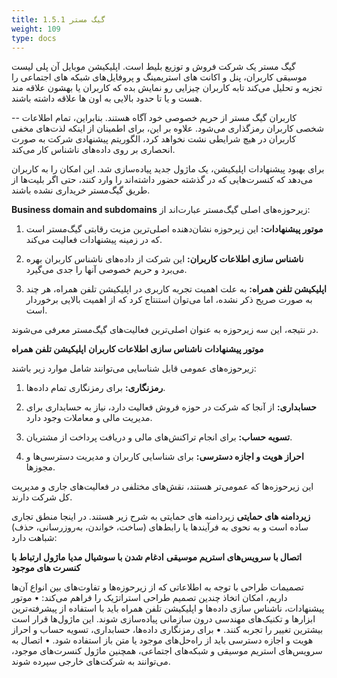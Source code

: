 ```yaml
---
title: 1.5.1 گیگ مستر
weight: 109
type: docs
---
```


گیگ مستر یک شرکت فروش و توزیع بلیط است. اپلیکیشن موبایل آن پلی لیست موسیقی کاربران، پنل و اکانت های استریمینگ و پروفایل‌های شبکه های اجتماعی را تجزیه و تحلیل می‌کند تابه کاربران چیزایی رو نمایش بده که کاربران یا بهشون علاقه مند هست و یا تا حدود بالایی به اون ها علاقه داشته باشند. 

--
کاربران گیگ مستر از حریم خصوصی خود آگاه هستند. بنابراین، تمام اطلاعات شخصی کاربران رمزگذاری می‌شود. علاوه بر این، برای اطمینان از اینکه لذت‌های مخفی کاربران در هیچ شرایطی نشت نخواهد کرد، الگوریتم پیشنهادی شرکت به صورت انحصاری بر روی داده‌های ناشناس کار می‌کند.

برای بهبود پیشنهادات اپلیکیشن، یک ماژول جدید پیاده‌سازی شد. این امکان را به کاربران می‌دهد که کنسرت‌هایی که در گذشته حضور داشته‌اند را وارد کنند، حتی اگر بلیت‌ها از طریق گیگ‌مستر خریداری نشده باشند.

**Business domain and subdomains**
زیرحوزه‌های اصلی گیگ‌مستر عبارت‌اند از:

1. **موتور پیشنهادات:** این زیرحوزه نشان‌دهنده اصلی‌ترین مزیت رقابتی گیگ‌مستر است که در زمینه پیشنهادات فعالیت می‌کند.

2. **ناشناس سازی اطلاعات کاربران:** این شرکت از داده‌های ناشناس کاربران بهره می‌برد و حریم خصوصی آنها را جدی می‌گیرد.

3. **اپلیکیشن تلفن همراه:** به علت اهمیت تجربه کاربری در اپلیکیشن تلفن همراه، هر چند به صورت صریح ذکر نشده، اما می‌توان استنتاج کرد که از اهمیت بالایی برخوردار است.

در نتیجه، این سه زیرحوزه به عنوان اصلی‌ترین فعالیت‌های گیگ‌مستر معرفی می‌شوند.


**موتور پیشنهادات**
**ناشناس سازی اطلاعات کاربران**
**اپلیکیشن تلفن همراه**


زیرحوزه‌های عمومی قابل شناسایی می‌توانند شامل موارد زیر باشند:

1. **رمزنگاری:** برای رمزنگاری تمام داده‌ها.

2. **حسابداری:** از آنجا که شرکت در حوزه فروش فعالیت دارد، نیاز به حسابداری برای مدیریت مالی و معاملات وجود دارد.
3. **تسویه حساب:** برای انجام تراکنش‌های مالی و دریافت پرداخت از مشتریان.

4. **احراز هویت و اجازه دسترسی:** برای شناسایی کاربران و مدیریت دسترسی‌ها و مجوزها.

این زیرحوزه‌ها که عمومی‌تر هستند، نقش‌های مختلفی در فعالیت‌های جاری و مدیریت کل شرکت دارند.

**زیردامنه های حمایتی**
زیردامنه های حمایتی به شرح زیر هستند. در اینجا منطق تجاری ساده است و به نحوی به فرآیندها یا رابط‌های  (ساخت، خواندن، به‌روزرسانی، حذف) شباهت دارد:

 **اتصال با سرویس‌های استریم موسیقی**
**ادغام شدن با سوشیال مدیا**
**ماژول ارتباط با کنسرت های موجود**

تصمیمات طراحی
با توجه به اطلاعاتی که از زیرحوزه‌ها و تفاوت‌های بین انواع آن‌ها داریم، امکان اتخاذ چندین تصمیم طراحی استراتژیک را فراهم می‌کند:
• موتور پیشنهادات، ناشناس سازی داده‌ها و اپلیکیشن تلفن همراه باید با استفاده از پیشرفته‌ترین ابزارها و تکنیک‌های مهندسی درون سازمانی پیاده‌سازی شوند. این ماژول‌ها قرار است بیشترین تغییر را تجربه کنند.
• برای رمزنگاری داده‌ها، حسابداری، تسویه حساب و احراز هویت و اجازه دسترسی باید از راه‌حل‌های موجود یا متن باز استفاده شود.
• اتصال به سرویس‌های استریم موسیقی و شبکه‌های اجتماعی، همچنین ماژول کنسرت‌های موجود، می‌توانند به شرکت‌های خارجی سپرده شوند.

